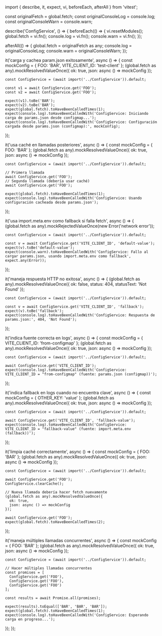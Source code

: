import { describe, it, expect, vi, beforeEach, afterAll } from 'vitest';

const originalFetch = global.fetch;
const originalConsoleLog = console.log;
const originalConsoleWarn = console.warn;

describe('ConfigService', () => {
  beforeEach(() => {
    vi.resetModules();
    global.fetch = vi.fn();
    console.log = vi.fn();
    console.warn = vi.fn();
  });

  afterAll(() => {
    global.fetch = originalFetch as any;
    console.log = originalConsoleLog;
    console.warn = originalConsoleWarn;
  });

  it('carga y cachea param.json exitosamente', async () => {
    const mockConfig = { FOO: 'BAR', VITE_CLIENT_ID: 'test-client' };
    (global.fetch as any).mockResolvedValueOnce({
      ok: true,
      json: async () => mockConfig
    });

    const ConfigService = (await import('../ConfigService')).default;

    const v1 = await ConfigService.get('FOO');
    const v2 = await ConfigService.get('FOO');

    expect(v1).toBe('BAR');
    expect(v2).toBe('BAR');
    expect(global.fetch).toHaveBeenCalledTimes(1);
    expect(console.log).toHaveBeenCalledWith('ConfigService: Iniciando carga de params.json desde configmap...');
    expect(console.log).toHaveBeenCalledWith('ConfigService: Configuración cargada desde params.json (configmap):', mockConfig);
  });

  it('usa caché en llamadas posteriores', async () => {
    const mockConfig = { FOO: 'BAR' };
    (global.fetch as any).mockResolvedValueOnce({
      ok: true,
      json: async () => mockConfig
    });

    const ConfigService = (await import('../ConfigService')).default;

    // Primera llamada
    await ConfigService.get('FOO');
    // Segunda llamada (debería usar caché)
    await ConfigService.get('FOO');

    expect(global.fetch).toHaveBeenCalledTimes(1);
    expect(console.log).toHaveBeenCalledWith('ConfigService: Usando configuración cacheada desde params.json');
  });

  it('usa import.meta.env como fallback si falla fetch', async () => {
    (global.fetch as any).mockRejectedValueOnce(new Error('network error'));

    const ConfigService = (await import('../ConfigService')).default;

    const v = await ConfigService.get('VITE_CLIENT_ID', 'default-value');
    expect(v).toBe('default-value');
    expect(console.warn).toHaveBeenCalledWith('ConfigService: Fallo al cargar params.json, usando import.meta.env como fallback', expect.any(Error));
  });

  it('maneja respuesta HTTP no exitosa', async () => {
    (global.fetch as any).mockResolvedValueOnce({
      ok: false,
      status: 404,
      statusText: 'Not Found'
    });

    const ConfigService = (await import('../ConfigService')).default;

    const v = await ConfigService.get('VITE_CLIENT_ID', 'fallback');
    expect(v).toBe('fallback');
    expect(console.log).toHaveBeenCalledWith('ConfigService: Respuesta de params.json:', 404, 'Not Found');
  });

  it('indica fuente correcta en logs', async () => {
    const mockConfig = { VITE_CLIENT_ID: 'from-configmap' };
    (global.fetch as any).mockResolvedValueOnce({
      ok: true,
      json: async () => mockConfig
    });

    const ConfigService = (await import('../ConfigService')).default;

    await ConfigService.get('VITE_CLIENT_ID');
    expect(console.log).toHaveBeenCalledWith('ConfigService: VITE_CLIENT_ID = "from-configmap" (fuente: params.json (configmap))');
  });

  it('indica fallback en logs cuando no encuentra clave', async () => {
    const mockConfig = { OTHER_KEY: 'value' };
    (global.fetch as any).mockResolvedValueOnce({
      ok: true,
      json: async () => mockConfig
    });

    const ConfigService = (await import('../ConfigService')).default;

    await ConfigService.get('VITE_CLIENT_ID', 'fallback-value');
    expect(console.log).toHaveBeenCalledWith('ConfigService: VITE_CLIENT_ID = "fallback-value" (fuente: import.meta.env (fallback))');
  });

  it('limpia caché correctamente', async () => {
    const mockConfig = { FOO: 'BAR' };
    (global.fetch as any).mockResolvedValueOnce({
      ok: true,
      json: async () => mockConfig
    });

    const ConfigService = (await import('../ConfigService')).default;

    await ConfigService.get('FOO');
    ConfigService.clearCache();
    
    // Nueva llamada debería hacer fetch nuevamente
    (global.fetch as any).mockResolvedValueOnce({
      ok: true,
      json: async () => mockConfig
    });
    
    await ConfigService.get('FOO');
    expect(global.fetch).toHaveBeenCalledTimes(2);
  });

  it('maneja múltiples llamadas concurrentes', async () => {
    const mockConfig = { FOO: 'BAR' };
    (global.fetch as any).mockResolvedValueOnce({
      ok: true,
      json: async () => mockConfig
    });

    const ConfigService = (await import('../ConfigService')).default;

    // Hacer múltiples llamadas concurrentes
    const promises = [
      ConfigService.get('FOO'),
      ConfigService.get('FOO'),
      ConfigService.get('FOO')
    ];

    const results = await Promise.all(promises);
    
    expect(results).toEqual(['BAR', 'BAR', 'BAR']);
    expect(global.fetch).toHaveBeenCalledTimes(1);
    expect(console.log).toHaveBeenCalledWith('ConfigService: Esperando carga en progreso...');
  });
});
